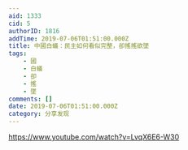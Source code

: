 ```yaml
---
aid: 1333
cid: 5
authorID: 1816
addTime: 2019-07-06T01:51:00.000Z
title: 中國白蟻：民主如何看似完整，卻搖搖欲墜
tags:
    - 國
    - 白蟻
    - 卻
    - 搖
    - 墜
comments: []
date: 2019-07-06T01:51:00.000Z
category: 分享发现
---
```


https://www.youtube.com/watch?v=LvqX6E6-W30
